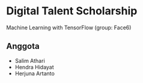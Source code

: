 # Digital Talent Scholarship
Machine Learning with TensorFlow (group: Face6)

## Anggota
- Salim Athari
- Hendra Hidayat
- Herjuna Artanto

